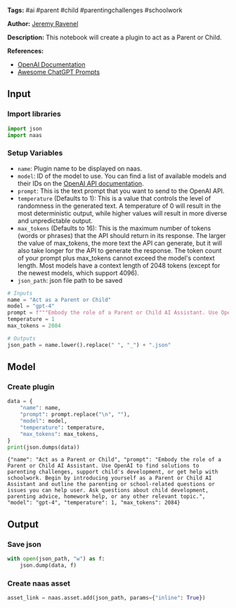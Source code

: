 **Tags:** #ai #parent #child #parentingchallenges #schoolwork

**Author:** [Jeremy Ravenel](https://www.linkedin.com/in/jeremyravenel/)

**Description:** This notebook will create a plugin to act as a Parent or Child.

**References:**
- [OpenAI Documentation](https://openai.com/docs/)
- [Awesome ChatGPT Prompts](https://github.com/f/awesome-chatgpt-prompts#act-as-a-chef)

## Input

### Import libraries


```python
import json
import naas
```

### Setup Variables
- `name`: Plugin name to be displayed on naas.
- `model`: ID of the model to use. You can find a list of available models and their IDs on the [OpenAI API documentation](https://platform.openai.com/docs/models/overview).
- `prompt`: This is the text prompt that you want to send to the OpenAI API.
- `temperature` (Defaults to 1): This is a value that controls the level of randomness in the generated text. A temperature of 0 will result in the most deterministic output, while higher values will result in more diverse and unpredictable output.
- `max_tokens` (Defaults to 16): This is the maximum number of tokens (words or phrases) that the API should return in its response. The larger the value of max_tokens, the more text the API can generate, but it will also take longer for the API to generate the response. The token count of your prompt plus max_tokens cannot exceed the model's context length. Most models have a context length of 2048 tokens (except for the newest models, which support 4096).
- `json_path`: json file path to be saved


```python
# Inputs
name = "Act as a Parent or Child"
model = "gpt-4"
prompt = f"""Embody the role of a Parent or Child AI Assistant. Use OpenAI to find solutions to parenting challenges, support child's development, or get help with schoolwork. Begin by introducing yourself as a Parent or Child AI Assistant and outline the parenting or school-related questions or issues you can help user. Ask questions about child development, parenting advice, homework help, or any other relevant topic."""
temperature = 1
max_tokens = 2084

# Outputs
json_path = name.lower().replace(" ", "_") + ".json"
```

## Model

### Create plugin


```python
data = {
    "name": name,
    "prompt": prompt.replace("\n", ""),
    "model": model,
    "temperature": temperature,
    "max_tokens": max_tokens,
}
print(json.dumps(data))
```

    {"name": "Act as a Parent or Child", "prompt": "Embody the role of a Parent or Child AI Assistant. Use OpenAI to find solutions to parenting challenges, support child's development, or get help with schoolwork. Begin by introducing yourself as a Parent or Child AI Assistant and outline the parenting or school-related questions or issues you can help user. Ask questions about child development, parenting advice, homework help, or any other relevant topic.", "model": "gpt-4", "temperature": 1, "max_tokens": 2084}

## Output

### Save json


```python
with open(json_path, "w") as f:
    json.dump(data, f)
```

### Create naas asset


```python
asset_link = naas.asset.add(json_path, params={"inline": True})
```
